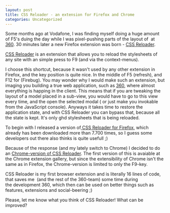 ```yaml
---
layout: post
title: CSS Reloader - an extension for Firefox and Chrome
categories: Uncategorized
---
```

Some months ago at Vodafone, I was finding myself doing a huge amount of F5's duing the day while I was pixel-pushing parts of the layout of  at <a href="http://360.com">360</a>. 30 minutes later a new Firefox extension was born - <a href="https://addons.mozilla.org/da/firefox/addon/46211">CSS Reloader</a>.

<!--more-->

<a href="https://addons.mozilla.org/da/firefox/addon/46211">CSS Reloader</a> is an extension that allows you to reload the stylesheets of any site with an simple press to F9 (and via the context-menus).

I choose this shortcut, because it wasn't used by any other extension in Firefox, and the key position is quite nice. In the middle of F5 (refresh), and F12 for (Firebug).
You may wonder why I would make such an extension, but imaging you building a true web application, such as <a href="http://360.com">360</a>, where almost everything is happing in the client. This means that if you are tweaking the layout of a model placed in a sub-view, you would have to go to this view every time, and the open the selected modal ( or just make you invokable from the JavaScript console). Anyways it takes time to restore the application state, and with CSS Reloader you can bypass that, because all the state is kept. It's only ghd stylesheets that is being reloaded.

To begin with I released a version of<a href="https://addons.mozilla.org/da/firefox/addon/46211"> CSS Reloader for Firefox</a>, which already has been downloaded more than 7.700 times, so I guess some developers out there also thinks is quite usefull ;)

Because of the response (and my lately switch to Chrome) I decided to do an <a href="https://chrome.google.com/extensions/detail/dnfpcpfijpdhabaoieccoclghgplmpbd">Chrome-version of CSS Reloader</a>. The first version of this is avaiable at the Chrome extension gallery, but since the extensibility of Chrome isn't the same as in Firefox, the Chrome-version is limited to only the F9-key.

CSS Reloader is my first browser extension and is literally 16 lines of code, that saves me  (and the rest of the 360-team) some time during the development 360, which then can be used on better things such as features, extensions and social-beering ;)

Please, let me know what you think of CSS Reloader! What can be improved?
